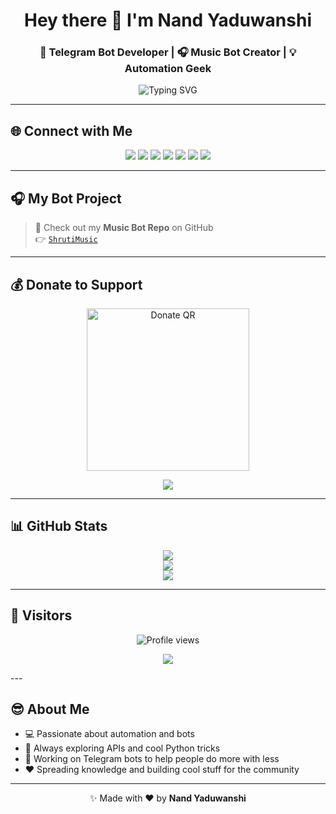 <h1 align="center">Hey there 👋 I'm <b>Nand Yaduwanshi</b></h1>
<h3 align="center">🚀 Telegram Bot Developer | 🎧 Music Bot Creator | 💡 Automation Geek</h3>

<p align="center">
  <img src="https://readme-typing-svg.demolab.com?font=Fira+Code&size=22&pause=1000&color=00F7FF&width=440&height=45&lines=I'm+Nand+Yaduwanshi;aka+%40WTF_WhyMeeh+on+Telegram;Making+Telegram+Smarter+%F0%9F%9A%80;Loves+Python+and+Bots+%F0%9F%96%A5%EF%B8%8F" alt="Typing SVG" />
</p>

---

## 🌐 Connect with Me

<p align="center">
  <a href="https://t.me/WTF_WhyMeeh"><img src="https://img.shields.io/badge/Telegram-Profile-blue?logo=telegram&style=for-the-badge" /></a>
  <a href="https://t.me/ShrutiBots"><img src="https://img.shields.io/badge/Telegram-Channel-orange?logo=telegram&style=for-the-badge" /></a>
  <a href="https://t.me/ShrutiBotSupport"><img src="https://img.shields.io/badge/Telegram-Group-blueviolet?logo=telegram&style=for-the-badge" /></a>
  <a href="https://t.me/NandYadu1c"><img src="https://img.shields.io/badge/About%20Me-Telegram-blue?logo=telegram&style=for-the-badge" /></a>
  <a href="https://github.com/NoxxOP"><img src="https://img.shields.io/badge/GitHub-Profile-black?logo=github&style=for-the-badge" /></a>
  <a href="https://instagram.com/nand_yaduwanshi"><img src="https://img.shields.io/badge/Instagram-1-white?logo=instagram&logoColor=white&labelColor=E4405F&style=for-the-badge" /></a>
  <a href="https://instagram.com/yaduwanshi_nand"><img src="https://img.shields.io/badge/Instagram-2-white?logo=instagram&logoColor=white&labelColor=E1306C&style=for-the-badge" /></a>
</p>

---

## 🎧 My Bot Project

> 🎵 Check out my **Music Bot Repo** on GitHub  
> 👉 [`ShrutiMusic`](https://github.com/NoxxOP/ShrutiMusic)

---

## 💰 Donate to Support

<p align="center">
  <img src="https://gofile.io/d/eU9YIT" alt="Donate QR" width="260px" />
</p>

<p align="center">
  <a href="upi://pay?pa=nandyadu1c@fam&pn=Nand%20Yaduwanshi&cu=INR">
    <img src="https://img.shields.io/badge/Donate-UPI-purple?style=for-the-badge&logo=buymeacoffee" />
  </a>
</p>

---

## 📊 GitHub Stats

<p align="center">
  <img src="https://github-readme-stats.vercel.app/api?username=NoxxOP&show_icons=true&theme=tokyonight&hide_border=true" />
  <br/>
  <img src="https://github-readme-streak-stats.herokuapp.com?user=NoxxOP&theme=radical&hide_border=true" />
  <br/>
  <img src="https://github-readme-stats.vercel.app/api/top-langs/?username=NoxxOP&layout=compact&theme=merko" />
</p>

---

## 🧮 Visitors

<p align="center">
  <img src="https://komarev.com/ghpvc/?username=NoxxOP&style=for-the-badge&color=blueviolet" alt="Profile views" />
</p>

<p align="center">
  <img src="https://profile-counter.glitch.me/NoxxOP/count.svg" />
</p>
---

## 😎 About Me

- 💻 Passionate about automation and bots  
- 💬 Always exploring APIs and cool Python tricks  
- 🚀 Working on Telegram bots to help people do more with less  
- ❤️ Spreading knowledge and building cool stuff for the community  

---

<p align="center">✨ Made with ❤️ by <b>Nand Yaduwanshi</b></p>
